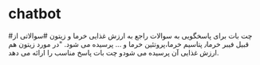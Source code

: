 # chatbot
#چت بات برای پاسخگویی به سوالات راجع به ارزش غذایی خرما و زیتون
#سوالاتی از قبیل فیبر خرما٫ پتاسیم خرما،پروتئین خرما و ... پرسیده می شود.
"در مورد زیتون هم ارزش غذایی آن پرسیده می شودو چت بات پاسخ مناسب را ارائه می دهد.
